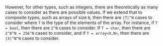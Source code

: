 However, for other
types, such as integers, there are theoretically as many cases to consider as
there are possible values. If we extend that to composite types, such as arrays of
size `N`, then there are `|T|^N` cases to consider where `T` is the type of the
elements of the array. For instance, if `T = bool`, then there are `2^N` cases to
consider. If `T = char`, then there are `2^8^N = 256^N` cases to consider, and if
`T = array<X,N>`, then there are `|X|^N^N` cases to consider.
